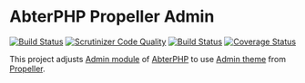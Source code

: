 # AbterPHP Propeller Admin

[![Build Status](https://travis-ci.com/abtercms/propeller-admin.svg?branch=master)](https://travis-ci.com/abtercms/propeller-admin)
[![Scrutinizer Code Quality](https://scrutinizer-ci.com/g/abtercms/propeller-admin/badges/quality-score.png?b=master)](https://scrutinizer-ci.com/g/abtercms/propeller-admin/?branch=master)
[![Build Status](https://scrutinizer-ci.com/g/abtercms/propeller-admin/badges/build.png?b=master)](https://scrutinizer-ci.com/g/abtercms/propeller-admin/build-status/master)
[![Coverage Status](https://coveralls.io/repos/github/abtercms/propeller-admin/badge.svg)](https://coveralls.io/github/abtercms/propeller-admin)

This project adjusts [Admin module](https://github.com/abtercms/admin) of [AbterPHP](https://github.com/abtercms/abterphp) to
use [Admin theme](https://propeller.in/themes/propeller-admin-theme/) from [Propeller](https://propeller.in/).
